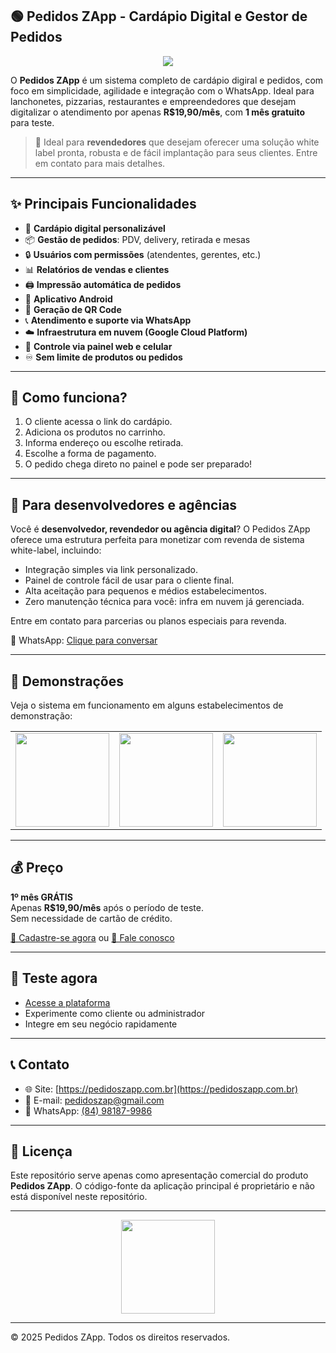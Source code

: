 ## 🟢 Pedidos ZApp - Cardápio Digital e Gestor de Pedidos

<p align="center">
  <img src="https://pedidoszapp.com.br/static/landing/menu-digital-custom.png" style="max-width: 80%" />
</p>

O **Pedidos ZApp** é um sistema completo de cardápio digiral e pedidos, com foco em simplicidade, agilidade e integração com o WhatsApp. Ideal para lanchonetes, pizzarias, restaurantes e empreendedores que desejam digitalizar o atendimento por apenas **R$19,90/mês**, com **1 mês gratuito** para teste.

> 🚀 Ideal para **revendedores** que desejam oferecer uma solução white label pronta, robusta e de fácil implantação para seus clientes. Entre em contato para mais detalhes.

---

## ✨ Principais Funcionalidades

- 🧾 **Cardápio digital personalizável**
- 📦 **Gestão de pedidos**: PDV, delivery, retirada e mesas
- 🔒 **Usuários com permissões** (atendentes, gerentes, etc.)
- 📊 **Relatórios de vendas e clientes**
- 🖨️ **Impressão automática de pedidos**
- 📱 **Aplicativo Android**
- 🔗 **Geração de QR Code**
- 📞 **Atendimento e suporte via WhatsApp**
- ☁️ **Infraestrutura em nuvem (Google Cloud Platform)**
- 🔄 **Controle via painel web e celular**
- ♾️ **Sem limite de produtos ou pedidos**

---

## 🎯 Como funciona?

1. O cliente acessa o link do cardápio.
2. Adiciona os produtos no carrinho.
3. Informa endereço ou escolhe retirada.
4. Escolhe a forma de pagamento.
5. O pedido chega direto no painel e pode ser preparado!

---

## 💼 Para desenvolvedores e agências

Você é **desenvolvedor, revendedor ou agência digital**? O Pedidos ZApp oferece uma estrutura perfeita para monetizar com revenda de sistema white-label, incluindo:

- Integração simples via link personalizado.
- Painel de controle fácil de usar para o cliente final.
- Alta aceitação para pequenos e médios estabelecimentos.
- Zero manutenção técnica para você: infra em nuvem já gerenciada.

Entre em contato para parcerias ou planos especiais para revenda.

📲 WhatsApp: [Clique para conversar](https://wa.me/5584981279986?text=Olá,%20tenho%20interesse%20em%20revender%20o%20Pedidos%20ZApp!)

---

## 📸 Demonstrações

Veja o sistema em funcionamento em alguns estabelecimentos de demonstração:

| | | |
|:-:|:-:|:-:|
| <a href="https://pedidoszapp.com.br/paladare" target="_blank"><img src="https://storage.googleapis.com/zap-restaurantes-products/restaurants/67a27513ad2db68c4859e3c1-logo.jpg" style="width: 150px" /></a> | <a href="https://pedidoszapp.com.br/fastacai" target="_blank"><img src="https://storage.googleapis.com/zap-restaurantes-products/restaurants/6791664fad2a403b7865fdde-logo.png" style="width: 150px" /></a> | <a href="https://pedidoszapp.com.br/cantinho-doce" target="_blank"><img src="https://storage.googleapis.com/zap-restaurantes-products/restaurants/67da0d971bb785c1f690dba4-logo.jpg" style="width: 150px" /></a> |

---

## 💰 Preço

**1º mês GRÁTIS**  
Apenas **R$19,90/mês** após o período de teste.  
Sem necessidade de cartão de crédito.

[🔗 Cadastre-se agora](https://pedidoszapp.com.br/#signup) ou [💬 Fale conosco](https://wa.me/5584981279986?text=Olá,%20vim%20através%20do%20GitHub)

---

## 🧪 Teste agora

- [Acesse a plataforma](https://pedidoszapp.com.br)
- Experimente como cliente ou administrador
- Integre em seu negócio rapidamente

---

## 📞 Contato

- 🌐 Site: [https://pedidoszapp.com.br](https://pedidoszapp.com.br)
- 📧 E-mail: [pedidoszap@gmail.com](mailto:pedidoszap@gmail.com)
- 📱 WhatsApp: [(84) 98187-9986](https://wa.me/5584981279986?text=Olá)

---

## 📄 Licença

Este repositório serve apenas como apresentação comercial do produto **Pedidos ZApp**. O código-fonte da aplicação principal é proprietário e não está disponível neste repositório.

---

<p align="center">
  <a href="https://pedidoszapp.com.br" target="_blank">
    <img src="https://pedidoszapp.com.br/static/images/logo_transparent_small_new_white.png" style="width: 150px" />
  </a>
</p>

---

© 2025 Pedidos ZApp. Todos os direitos reservados.
